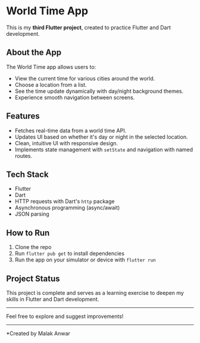 # World Time App

This is my **third Flutter project**, created to practice Flutter and Dart development.

## About the App

The World Time app allows users to:

- View the current time for various cities around the world.
- Choose a location from a list.
- See the time update dynamically with day/night background themes.
- Experience smooth navigation between screens.

## Features

- Fetches real-time data from a world time API.
- Updates UI based on whether it's day or night in the selected location.
- Clean, intuitive UI with responsive design.
- Implements state management with `setState` and navigation with named routes.

## Tech Stack

- Flutter
- Dart
- HTTP requests with Dart's `http` package
- Asynchronous programming (async/await)
- JSON parsing

## How to Run

1. Clone the repo
2. Run `flutter pub get` to install dependencies
3. Run the app on your simulator or device with `flutter run`

## Project Status

This project is complete and serves as a learning exercise to deepen my skills in Flutter and Dart development.

---

Feel free to explore and suggest improvements!

---

*Created by Malak Anwar

